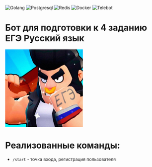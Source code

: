 ![Golang](https://img.shields.io/badge/-Golang-090909?style=for-the-badge&logo=go&logoColor=47C5FB)
![Postgresql](https://img.shields.io/badge/-PostgreSQL-090909?style=for-the-badge&logo=postgresql&logoColor=097CDB)
![Redis](https://img.shields.io/badge/-Redis-090909?style=for-the-badge&logo=redis&logoColor=F8C52C)
![Docker](https://img.shields.io/badge/-Docker-090909?style=for-the-badge&logo=docker&logoColor=F88C00)
![Telebot](https://img.shields.io/badge/-Telebot-090909?style=for-the-badge&logo=telegram&logoColor=E9D54D)

# Бот для подготовки к 4 заданию ЕГЭ Русский язык

<img src="./images/icon.jpg" width="250">

# Реализованные команды:

* `/start` - точка входа, регистрация пользователя






